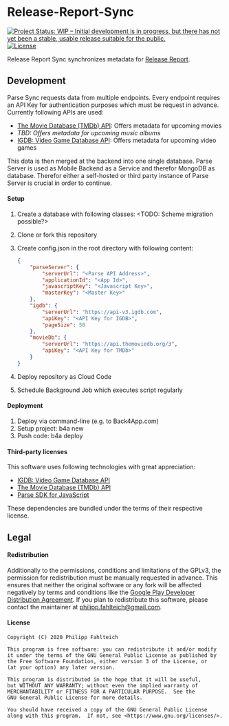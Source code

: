 # Release-Report-Sync

[![Project Status: WIP – Initial development is in progress, but there has not yet been a stable, usable release suitable for the public.](https://www.repostatus.org/badges/latest/wip.svg)](https://www.repostatus.org/#wip) [![License](https://img.shields.io/badge/License-GPLv3-blue.svg)](https://www.gnu.org/licenses/gpl-3.0)

Release Report Sync synchronizes metadata for [Release Report](https://github.com/Faltenreich/Release-Report).

## Development

Parse Sync requests data from multiple endpoints. Every endpoint requires an API Key for authentication purposes which must be request in advance. Currently following APIs are used:

* [The Movie Database (TMDb) API](https://developers.themoviedb.org): Offers metadata for upcoming movies
* <i>TBD: Offers metadata for upcoming music albums</i>
* [IGDB: Video Game Database API](https://www.igdb.com/api): Offers metadata for upcoming video games

This data is then merged at the backend into one single database. Parse Server is used as Mobile Backend as a Service and therefor MongoDB as database. Therefor either a self-hosted or third party instance of Parse Server is crucial in order to continue.

#### Setup

1. Create a database with following classes: <TODO: Scheme migration possible?>
2. Clone or fork this repository
3. Create config.json in the root directory with following content:

    ```json
    {
        "parseServer": {
            "serverUrl": "<Parse API Address>",
            "applicationId": "<App Id>",
            "javascriptKey": "<Javascript Key>",
            "masterKey": "<Master Key>"
        },
        "igdb": {
            "serverUrl": "https://api-v3.igdb.com",
            "apiKey": "<API Key for IGDB>",
            "pageSize": 50
        },
        "movieDb": {
            "serverUrl": "https://api.themoviedb.org/3",
            "apiKey": "<API Key for TMDb>"
        }
    }
    ```

4. Deploy repository as Cloud Code
5. Schedule Background Job which executes script regularly

#### Deployment

1. Deploy via command-line (e.g. to Back4App.com)
2. Setup project: b4a new
3. Push code: b4a deploy

#### Third-party licenses

This software uses following technologies with great appreciation:

* [IGDB: Video Game Database API](https://www.igdb.com/api)
* [The Movie Database (TMDb) API](https://developers.themoviedb.org)
* [Parse SDK for JavaScript](https://github.com/parse-community/Parse-SDK-JS)

These dependencies are bundled under the terms of their respective license.

## Legal

#### Redistribution

Additionally to the permissions, conditions and limitations of the GPLv3, the permission for redistribution must be manually requested in advance. This ensures that neither the original software or any fork will be affected negatively by terms and conditions like the [Google Play Developer Distribution Agreement](https://play.google.com/about/developer-distribution-agreement.html). If you plan to redistribute this software, please contact the maintainer at [philipp.fahlteich@gmail.com](mailto:philipp.fahlteich@gmail.com).

#### License

    Copyright (C) 2020 Philipp Fahlteich

    This program is free software: you can redistribute it and/or modify
    it under the terms of the GNU General Public License as published by
    the Free Software Foundation, either version 3 of the License, or
    (at your option) any later version.

    This program is distributed in the hope that it will be useful,
    but WITHOUT ANY WARRANTY; without even the implied warranty of
    MERCHANTABILITY or FITNESS FOR A PARTICULAR PURPOSE.  See the
    GNU General Public License for more details.

    You should have received a copy of the GNU General Public License
    along with this program.  If not, see <https://www.gnu.org/licenses/>.
